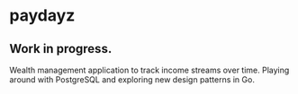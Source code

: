 # paydayz

## Work in progress. 

Wealth management application to track income streams over time. Playing around with PostgreSQL and exploring new design patterns in Go.

